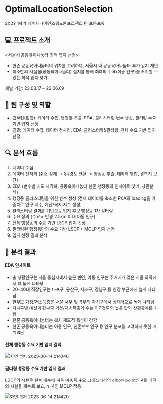 # OptimalLocationSelection
2023 1학기 데이터사이언스캡스톤프로젝트 팀 포동포동

## 💻 프로젝트 소개
<서울시 공동육아나눔터 최적 입지 선정>
- 현존 공동육아나눔터의 위치를 고려하여, 서울시 내 공동육아나눔터 추가 입지 제안
- 최소한의 시설물(공동육아나눔터) 설치를 통해 최대의 수요(아동 인구)를 커버할 수 있는 최적 입지 찾기

개발 기간: 23.03.17 ~ 23.06.09

## 🫶 팀 구성 및 역할
- 김보현(팀장): 데이터 수집, 행정동 추출, EDA, 클러스터링 변수 생성, 필터링 수요 기반 입지 선정
- 김민: 데이터 수집, 데이터 전처리, EDA, 클러스터링&필터링, 전체 수요 기반 입지 선정

## 🔍 분석 흐름
1. 데이터 수집
2. 데이터 전처리 (주소 정제 -> 위/경도 변환 -> 행정동 추출, 데이터 병합, 결측치 보간)
3. EDA (변수별 지도 시각화, 공동육아나눔터 현존 행정동의 인사이트 찾기, 상관분석)
4. 행정동 클러스터링을 위한 변수 생성 (전체 데이터를 축소한 PCA의 loading을 가중치로 인구 지수, 예산/복지 지수 생성)
5. 클러스터링 결과를 기반으로 입지 후보 행정동 1차 필터링
6. 수요 정의 (수요 = 반경 2.5km 이내 아동 인구)
7. 전체 행정동의 수요 기반 LSCP 입지 선정
8. 필터링된 행정동만의 수요 기반 LSCP + MCLP 입지 선정
9. 입지 선정 결과 분석

## 👶 분석 결과
#### EDA 인사이트
- 총 생활인구는 서울 중심지에서 높은 반면, 아동 인구는 주거지가 많은 서울 외곽에서 더 높게 나타남
- 20~40대 직장인구는 마포구, 용산구, 서초구, 강남구 등 한강 부근에서 높게 나타남
- 한부모 가정/저소득층은 서울 서부 및 북부의 자치구에서 상대적으로 높게 나타남
- 자치구별 예산과 한부모 가정/저소득층의 수는 0.7 정도의 높은 양의 상관관계를 가짐
- 현존 공동육아나눔터는 복지 제도적 특성이 강함
- 현존 공동육아나눔터는 아동 인구, 신혼부부 인구 등 인구 분포를 고려하지 못한 배치였음

#### 전체 행정동 수요 기반 입지 결과
![화면 캡처 2023-06-14 214348](https://github.com/mminiiii/OptimalLocationSelection/assets/90174257/8534bf33-1daf-47ec-85b0-1684a3b57c92)


#### 필터링 행정동 수요 기반 입지 결과
LSCP의 시설물 설치 개수에 따른 미충족 수요 그래프에서의 elbow point인 4를 최적의 시설물 개수로 보고, n=4인 MCLP 적용

![화면 캡처 2023-06-14 214420](https://github.com/mminiiii/OptimalLocationSelection/assets/90174257/a1db93c6-5ea0-472a-8444-f6ff60422065)

